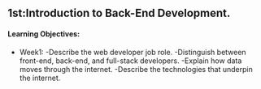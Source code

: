 ##  1st:Introduction to Back-End Development.
####  Learning Objectives:
- Week1:
-Describe the web developer job role.
-Distinguish between front-end, back-end, and full-stack developers.
-Explain how data moves through the internet.
-Describe the technologies that underpin the internet.


